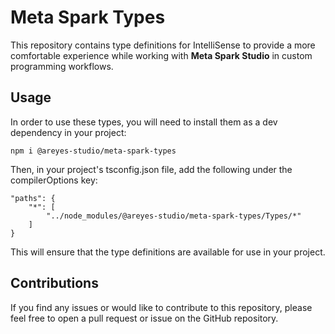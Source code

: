 # Meta Spark Types
This repository contains type definitions for IntelliSense to provide a more comfortable experience while working with **Meta Spark Studio** in custom programming workflows.

## Usage
In order to use these types, you will need to install them as a dev dependency in your project:

    npm i @areyes-studio/meta-spark-types

Then, in your project's tsconfig.json file, add the following under the compilerOptions key:

    "paths": {
        "*": [
            "../node_modules/@areyes-studio/meta-spark-types/Types/*"
        ]
    }

This will ensure that the type definitions are available for use in your project.

## Contributions
If you find any issues or would like to contribute to this repository, please feel free to open a pull request or issue on the GitHub repository.